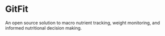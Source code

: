 # GitFit
An open source solution to macro nutrient tracking, weight monitoring, and informed nutritional decision making. 
